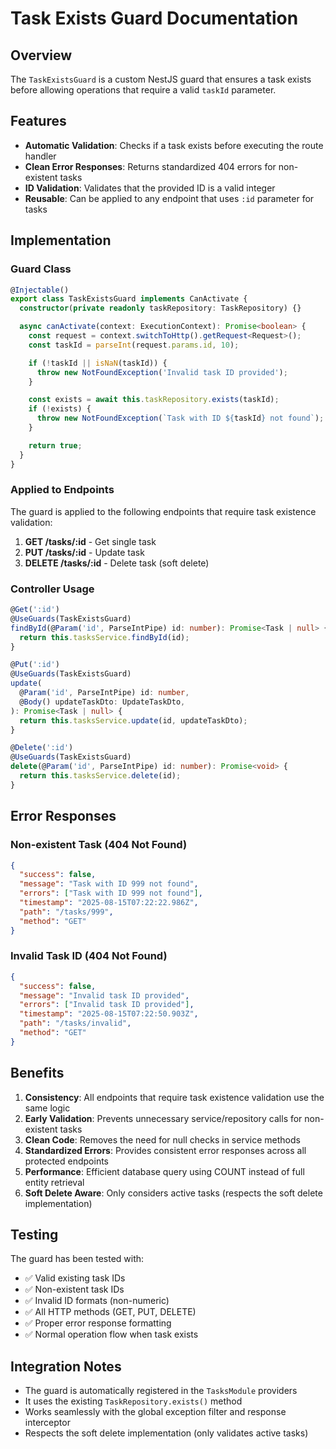 # Task Exists Guard Documentation

## Overview
The `TaskExistsGuard` is a custom NestJS guard that ensures a task exists before allowing operations that require a valid `taskId` parameter.

## Features
- **Automatic Validation**: Checks if a task exists before executing the route handler
- **Clean Error Responses**: Returns standardized 404 errors for non-existent tasks
- **ID Validation**: Validates that the provided ID is a valid integer
- **Reusable**: Can be applied to any endpoint that uses `:id` parameter for tasks

## Implementation

### Guard Class
```typescript
@Injectable()
export class TaskExistsGuard implements CanActivate {
  constructor(private readonly taskRepository: TaskRepository) {}

  async canActivate(context: ExecutionContext): Promise<boolean> {
    const request = context.switchToHttp().getRequest<Request>();
    const taskId = parseInt(request.params.id, 10);

    if (!taskId || isNaN(taskId)) {
      throw new NotFoundException('Invalid task ID provided');
    }

    const exists = await this.taskRepository.exists(taskId);
    if (!exists) {
      throw new NotFoundException(`Task with ID ${taskId} not found`);
    }

    return true;
  }
}
```

### Applied to Endpoints
The guard is applied to the following endpoints that require task existence validation:

1. **GET /tasks/:id** - Get single task
2. **PUT /tasks/:id** - Update task
3. **DELETE /tasks/:id** - Delete task (soft delete)

### Controller Usage
```typescript
@Get(':id')
@UseGuards(TaskExistsGuard)
findById(@Param('id', ParseIntPipe) id: number): Promise<Task | null> {
  return this.tasksService.findById(id);
}

@Put(':id')
@UseGuards(TaskExistsGuard)
update(
  @Param('id', ParseIntPipe) id: number,
  @Body() updateTaskDto: UpdateTaskDto,
): Promise<Task | null> {
  return this.tasksService.update(id, updateTaskDto);
}

@Delete(':id')
@UseGuards(TaskExistsGuard)
delete(@Param('id', ParseIntPipe) id: number): Promise<void> {
  return this.tasksService.delete(id);
}
```

## Error Responses

### Non-existent Task (404 Not Found)
```json
{
  "success": false,
  "message": "Task with ID 999 not found",
  "errors": ["Task with ID 999 not found"],
  "timestamp": "2025-08-15T07:22:22.986Z",
  "path": "/tasks/999",
  "method": "GET"
}
```

### Invalid Task ID (404 Not Found)
```json
{
  "success": false,
  "message": "Invalid task ID provided",
  "errors": ["Invalid task ID provided"],
  "timestamp": "2025-08-15T07:22:50.903Z",
  "path": "/tasks/invalid",
  "method": "GET"
}
```

## Benefits

1. **Consistency**: All endpoints that require task existence validation use the same logic
2. **Early Validation**: Prevents unnecessary service/repository calls for non-existent tasks
3. **Clean Code**: Removes the need for null checks in service methods
4. **Standardized Errors**: Provides consistent error responses across all protected endpoints
5. **Performance**: Efficient database query using COUNT instead of full entity retrieval
6. **Soft Delete Aware**: Only considers active tasks (respects the soft delete implementation)

## Testing

The guard has been tested with:
- ✅ Valid existing task IDs
- ✅ Non-existent task IDs  
- ✅ Invalid ID formats (non-numeric)
- ✅ All HTTP methods (GET, PUT, DELETE)
- ✅ Proper error response formatting
- ✅ Normal operation flow when task exists

## Integration Notes

- The guard is automatically registered in the `TasksModule` providers
- It uses the existing `TaskRepository.exists()` method
- Works seamlessly with the global exception filter and response interceptor
- Respects the soft delete implementation (only validates active tasks)
